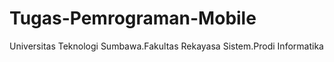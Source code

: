 # Tugas-Pemrograman-Mobile
Universitas Teknologi Sumbawa.Fakultas Rekayasa Sistem.Prodi Informatika
